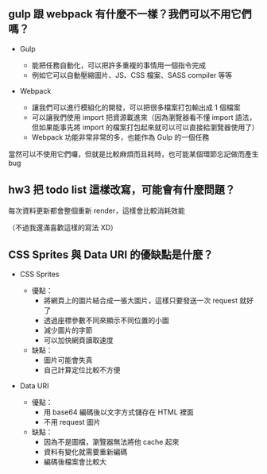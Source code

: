 ## gulp 跟 webpack 有什麼不一樣？我們可以不用它們嗎？

- Gulp
  - 能把任務自動化，可以把許多重複的事情用一個指令完成
  - 例如它可以自動壓縮圖片、JS、CSS 檔案、SASS compiler 等等

- Webpack
  - 讓我們可以進行模組化的開發，可以把很多檔案打包輸出成 1 個檔案
  - 可以讓我們使用 import 把資源載進來（因為瀏覽器看不懂 import 語法，但如果能事先將 import 的檔案打包起來就可以可以直接給瀏覽器使用了）
  - Webpack 功能非常非常的多，也能作為 Gulp 的一個任務

當然可以不使用它們囉，但就是比較麻煩而且耗時，也可能某個環節忘記做而產生 bug

## hw3 把 todo list 這樣改寫，可能會有什麼問題？

每次資料更新都會整個重新 render，這樣會比較消耗效能

（不過我還滿喜歡這樣的寫法 XD）

## CSS Sprites 與 Data URI 的優缺點是什麼？

- CSS Sprites
  - 優點：
    - 將網頁上的圖片結合成一張大圖片，這樣只要發送一次 request 就好了
    - 透過座標參數不同來顯示不同位置的小圖
    - 減少圖片的字節
    - 可以加快網頁讀取速度
  - 缺點：
    - 圖片可能會失真
    - 自己計算定位比較不方便

- Data URI
  - 優點：
    - 用 base64 編碼後以文字方式儲存在 HTML 裡面
    - 不用 request 圖片
  - 缺點：
    - 因為不是圖檔，瀏覽器無法將他 cache 起來
    - 資料有變化就需要重新編碼
    - 編碼後檔案會比較大
